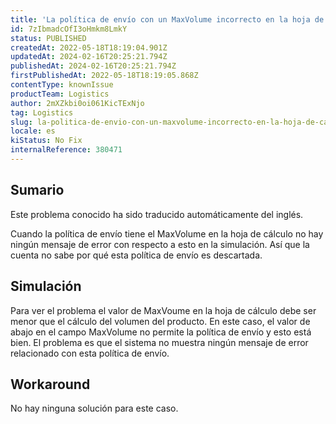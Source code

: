 ```yaml
---
title: 'La política de envío con un MaxVolume incorrecto en la hoja de cálculo no muestra el error del mensaje en la simulación'
id: 7zIbmadcOfI3oHmkm8LmkY
status: PUBLISHED
createdAt: 2022-05-18T18:19:04.901Z
updatedAt: 2024-02-16T20:25:21.794Z
publishedAt: 2024-02-16T20:25:21.794Z
firstPublishedAt: 2022-05-18T18:19:05.868Z
contentType: knownIssue
productTeam: Logistics
author: 2mXZkbi0oi061KicTExNjo
tag: Logistics
slug: la-politica-de-envio-con-un-maxvolume-incorrecto-en-la-hoja-de-calculo-no-muestra-el-error-del-mensaje-en-la-simulacion
locale: es
kiStatus: No Fix
internalReference: 380471
---
```


## Sumario

<div class="alert alert-info">
  <p>Este problema conocido ha sido traducido automáticamente del inglés.</p>
</div>


Cuando la política de envío tiene el MaxVolume en la hoja de cálculo no hay ningún mensaje de error con respecto a esto en la simulación.
Así que la cuenta no sabe por qué esta política de envío es descartada.



## Simulación


Para ver el problema el valor de MaxVoume en la hoja de cálculo debe ser menor que el cálculo del volumen del producto.
En este caso, el valor de abajo en el campo MaxVolume no permite la política de envío y esto está bien. El problema es que el sistema no muestra ningún mensaje de error relacionado con esta política de envío.



## Workaround


No hay ninguna solución para este caso.

